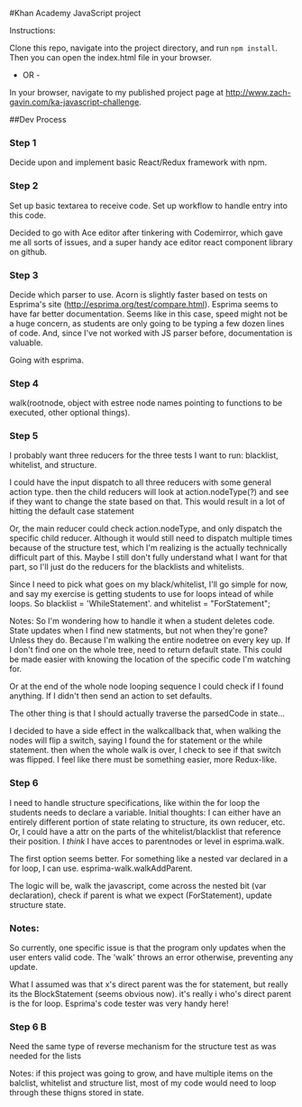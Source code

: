 #Khan Academy JavaScript project

Instructions:

Clone this repo, navigate into the project directory, and run `npm install`. Then you can open the index.html file in your browser.

- OR -

In your browser, navigate to my published project page at http://www.zach-gavin.com/ka-javascript-challenge.


##Dev Process

### Step 1
Decide upon and implement basic React/Redux framework with npm.

### Step 2
Set up basic textarea to receive code. Set up workflow to handle entry into this code.

Decided to go with Ace editor after tinkering with Codemirror, which gave me all sorts of issues, and a super handy ace editor react component library on github.

### Step 3
Decide which parser to use. Acorn is slightly faster based on tests on Esprima's site (http://esprima.org/test/compare.html). Esprima seems to have far better documentation. Seems like in this case, speed might not be a huge concern, as students are only going to be typing a few dozen lines of code. And, since I've not worked with JS parser before, documentation is valuable.

Going with esprima.

### Step 4
walk(rootnode, object with estree node names pointing to functions to be executed, other optional things). 

### Step 5 
I probably want three reducers for the three tests I want to run: blacklist, whitelist, and structure.

I could have the input dispatch to all three reducers with some general action type. then the child reducers will look at action.nodeType(?) and see if they want to change the state based on that. This would result in a lot of hitting the default case statement

Or, the main reducer could check action.nodeType, and only dispatch the specific child reducer. Although it would still need to dispatch multiple times because of the structure test, which I'm realizing is the actually technically difficult part of this. Maybe I still don't fully understand what I want for that part, so I'll just do the reducers for the blacklists and whitelists.

Since I need to pick what goes on my black/whitelist, I'll go simple for now, and say my exercise is getting students to use for loops intead of while loops. So blacklist = 'WhileStatement'. and whitelist = "ForStatement";

Notes: So I'm wondering how to handle it when a student deletes code. State updates when I find new statments, but not when they're gone? Unless they do. Because I'm walking the entire nodetree on every key up. If I don't find one on the whole tree, need to return default state. This could be made easier with knowing the location of the specific code I'm watching for.

Or at the end of the whole node looping sequence I could check if I found anything. If I didn't then send an action to set defaults.

The other thing is that I should actually traverse the parsedCode in state...

I decided to have a side effect in the walkcallback that, when walking the nodes will flip a switch, saying I found the for statement or the while statement. then when the whole walk is over, I check to see if that switch was flipped. I feel like there must be something easier, more Redux-like.


### Step 6
I need to handle structure specifications, like within the for loop the students needs to declare a variable. Initial thoughts: I can either have an entirely different portion of state relating to structure, its own reducer, etc. Or, I could have a attr on the parts of the whitelist/blacklist that reference their position. I *think* I have acces to parentnodes or level in esprima.walk.

The first option seems better. For something like a nested var declared in a for loop, I can use. esprima-walk.walkAddParent.

The logic will be, walk the javascript, come across the nested bit (var declaration), check if parent is what we expect (ForStatement), update structure state.


### Notes: 

So currently, one specific issue is that the program only updates when the user enters valid code. The 'walk' throws an error otherwise, preventing any update.

What I assumed was that x's direct parent was the for statement, but really its the BlockStatement (seems obvious now). it's really i who's direct parent is the for loop. Esprima's code tester was very handy here!


### Step 6 B

Need the same type of reverse mechanism for the structure test as was needed for the lists

Notes: if this project was going to grow, and have multiple items on the balclist, whitelist and structure list, most of my code would need to loop through these thigns stored in state.






